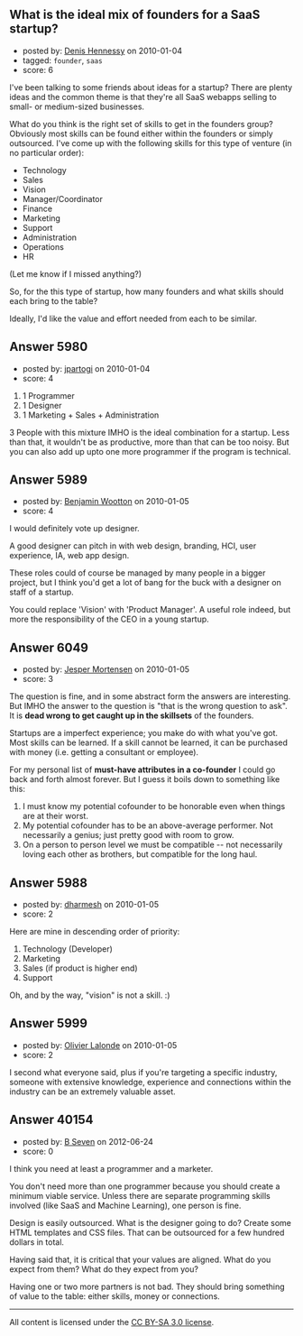 ## What is the ideal mix of founders for a SaaS startup?

- posted by: [Denis Hennessy](https://stackexchange.com/users/-1/311-denis-hennessy) on 2010-01-04
- tagged: `founder`, `saas`
- score: 6

I've been talking to some friends about ideas for a startup?  There are plenty ideas and the common theme is that they're all SaaS webapps selling to small- or medium-sized businesses.

What do you think is the right set of skills to get in the founders group?  Obviously most skills can be found either within the founders or simply outsourced. I've come up with the following skills for this type of venture (in no particular order):

 - Technology
 - Sales
 - Vision
 - Manager/Coordinator
 - Finance
 - Marketing
 - Support
 - Administration
 - Operations
 - HR

(Let me know if I missed anything?)

So, for the this type of startup, how many founders and what skills should each bring to the table?  

Ideally, I'd like the value and effort needed from each to be similar.



## Answer 5980

- posted by: [jpartogi](https://stackexchange.com/users/-1/911-jpartogi) on 2010-01-04
- score: 4

1. 1 Programmer
2. 1 Designer
3. 1 Marketing + Sales + Administration 

3 People with this mixture IMHO is the ideal combination for a startup. Less than that, it wouldn't be as productive, more than that can be too noisy. But you can also add up upto one more programmer if the program is technical.


## Answer 5989

- posted by: [Benjamin Wootton](https://stackexchange.com/users/-1/2094-benjamin-wootton) on 2010-01-05
- score: 4

I would definitely vote up designer.

A good designer can pitch in with web design, branding, HCI, user experience, IA, web app design.  

These roles could of course be managed by many people in a bigger project, but I think you'd get a lot of bang for the buck with a designer on staff of a startup.

You could replace 'Vision' with 'Product Manager'.  A useful role indeed, but more the responsibility of the CEO in a young startup.


## Answer 6049

- posted by: [Jesper Mortensen](https://stackexchange.com/users/-1/1261-jesper-mortensen) on 2010-01-05
- score: 3

The question is fine, and in some abstract form the answers are interesting. But IMHO the answer to the question is "that is the wrong question to ask". It is **dead wrong to get caught up in the skillsets** of the founders.

Startups are a imperfect experience; you make do with what you've got. Most skills can be learned. If a skill cannot be learned, it can be purchased with money (i.e. getting a consultant or employee).

For my personal list of **must-have attributes in a co-founder** I could go back and forth almost forever. But I guess it boils down to something like this:

 1. I must know my potential cofounder to be honorable even when things are at their worst.
 2. My potential cofounder has to be an above-average performer. Not necessarily a genius; just pretty good with room to grow.
 3. On a person to person level we must be compatible -- not necessarily loving each other as brothers, but compatible for the long haul.


## Answer 5988

- posted by: [dharmesh](https://stackexchange.com/users/-1/4-dharmesh) on 2010-01-05
- score: 2

Here are mine in descending order of priority:

1. Technology (Developer)
2. Marketing
3. Sales (if product is higher end)
4. Support

Oh, and by the way, "vision" is not a skill. :)


## Answer 5999

- posted by: [Olivier Lalonde](https://stackexchange.com/users/-1/1030-olivier-lalonde) on 2010-01-05
- score: 2

I second what everyone said, plus if you're targeting a specific industry, someone with extensive knowledge, experience and connections within the industry can be an extremely valuable asset.


## Answer 40154

- posted by: [B Seven](https://stackexchange.com/users/-1/14522-b-seven) on 2012-06-24
- score: 0

I think you need at least a programmer and a marketer. 

You don't need more than one programmer because you should create a minimum viable service. Unless there are separate programming skills involved (like SaaS and Machine Learning), one person is fine.

Design is easily outsourced. What is the designer going to do? Create some HTML templates and CSS files. That can be outsourced for a few hundred dollars in total.

Having said that, it is critical that your values are aligned. What do you expect from them? What do they expect from you?

Having one or two more partners is not bad. They should bring something of value to the table: either skills, money or connections.



---

All content is licensed under the [CC BY-SA 3.0 license](https://creativecommons.org/licenses/by-sa/3.0/).
